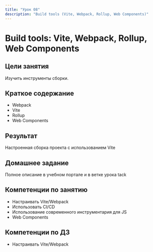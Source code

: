 ```yaml
---
title: "Урок 08"
description: "Build tools (Vite, Webpack, Rollup, Web Components)"
---
```


# Build tools: Vite, Webpack, Rollup, Web Components

<!-- s -->

## Цели занятия

Изучить инструменты сборки.

<!-- s -->

## Краткое содержание

- Webpack
- Vite
- Rollup
- Web Components

<!-- s -->

## Результат

Настроенная сборка проекта с использованием Vite

<!-- s -->

## Домашнее задание

Полное описание в учебном портале и в ветке урока tack

<!-- s -->

## Компетенции по занятию

- Настраивать Vite/Webpack
- Использовать CI/CD
- Использование современного инструментария для JS
- Web Components

<!-- s -->

## Компетенции по ДЗ

- Настраивать Vite/Webpack
